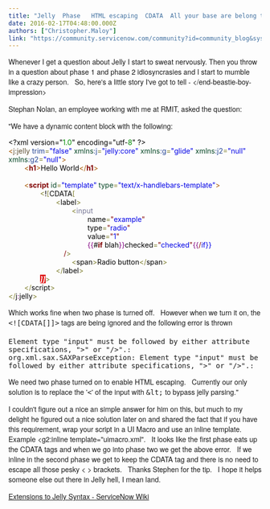 ```yaml
---
title: "Jelly  Phase   HTML escaping  CDATA  All your base are belong to us"
date: 2016-02-17T04:48:00.000Z
authors: ["Christopher.Maloy"]
link: "https://community.servicenow.com/community?id=community_blog&sys_id=b62da6e5dbd0dbc01dcaf3231f9619a8"
---
```

<p style="font-family: 'Helvetica Neue';">Whenever I get a question about Jelly I start to sweat nervously. Then you throw in a question about phase 1 and phase 2 idiosyncrasies and I start to mumble like a crazy person.   So, here's a little story I've got to tell - &lt;/end-beastie-boy-impression&gt;</p><p style="font-family: 'Helvetica Neue';"></p><p style="font-family: 'Helvetica Neue';">Stephan Nolan, an employee working with me at RMIT, asked the question:</p><p style="font-family: 'Helvetica Neue';">"We have a dynamic content block with the following:</p><p></p><div style="color: #000000;">&lt;?xml version="<span style="color: #008c00;">1.0</span>" encoding="utf-<span style="color: #008c00;">8</span>" ?&gt;<br/> <span style="color: #a65700;">&lt;</span><span style="color: #5f5035;">j:jelly</span><span style="color: #274796;"> trim</span><span style="color: #808030;">=</span><span style="color: #0000e6;">"false"</span><span style="color: #274796;"> </span><span style="color: #074726;">xmlns</span><span style="color: #274796;">:j</span><span style="color: #808030;">=</span><span style="color: #0000e6;">"jelly:core"</span><span style="color: #274796;"> </span><span style="color: #074726;">xmlns</span><span style="color: #274796;">:g</span><span style="color: #808030;">=</span><span style="color: #0000e6;">"glide"</span><span style="color: #274796;"> </span><span style="color: #074726;">xmlns</span><span style="color: #274796;">:j2</span><span style="color: #808030;">=</span><span style="color: #0000e6;">"null"</span><span style="color: #274796;"> </span><span style="color: #074726;">xmlns</span><span style="color: #274796;">:g2</span><span style="color: #808030;">=</span><span style="color: #0000e6;">"null"</span><span style="color: #a65700;">&gt;</span><br/>         <span style="color: #a65700;">&lt;</span><span style="color: #800000; font-weight: bold;">h1</span><span style="color: #a65700;">&gt;</span>Hello World<span style="color: #a65700;">&lt;/</span><span style="color: #800000; font-weight: bold;">h1</span><span style="color: #a65700;">&gt;</span><br/> <br/>         <span style="color: #a65700;">&lt;</span><span style="color: #800000; font-weight: bold;">script</span><span style="color: #274796;"> </span><span style="color: #074726;">id</span><span style="color: #808030;">=</span><span style="color: #0000e6;">"template"</span><span style="color: #274796;"> </span><span style="color: #074726;">type</span><span style="color: #808030;">=</span><span style="color: #0000e6;">"text/x-handlebars-template"</span><span style="color: #a65700;">&gt;</span><br/>                 <span style="color: #808030;">&lt;</span>!<span style="color: #808030;">[</span>CDATA<span style="color: #808030;">[</span><br/>                         <span style="color: #808030;">&lt;</span>label<span style="color: #808030;">&gt;</span><br/>                                 <span style="color: #808030;">&lt;</span><span style="color: #797997;">input</span><br/>                                         name<span style="color: #808030;">=</span><span style="color: #800000;">"</span><span style="color: #0000e6;">example</span><span style="color: #800000;">"</span><br/>                                         type<span style="color: #808030;">=</span><span style="color: #800000;">"</span><span style="color: #0000e6;">radio</span><span style="color: #800000;">"</span><br/>                                         value<span style="color: #808030;">=</span><span style="color: #800000;">"</span><span style="color: #0000e6;">1</span><span style="color: #800000;">"</span><br/>                                         <span style="color: #800080;">{</span><span style="color: #800080;">{</span>#<span style="color: #800000; font-weight: bold;">if</span> blah<span style="color: #800080;">}</span><span style="color: #800080;">}</span>checked<span style="color: #808030;">=</span><span style="color: #800000;">"</span><span style="color: #0000e6;">checked</span><span style="color: #800000;">"</span><span style="color: #800080;">{</span><span style="color: #800080;">{</span><span style="color: #800000;">/</span><span style="color: #0000e6;">if}}</span><br/> <span style="color: #0000e6;">                             </span> <span style="color: #800000;">/</span><span style="color: #808030;">&gt;</span><br/>                                 <span style="color: #808030;">&lt;</span>span<span style="color: #808030;">&gt;</span>Radio button<span style="color: #808030;">&lt;</span><span style="color: #808030;">/</span>span<span style="color: #808030;">&gt;</span><br/>                         <span style="color: #808030;">&lt;</span><span style="color: #808030;">/</span>label<span style="color: #808030;">&gt;</span><br/>                 <span style="color: #ffffff; background-color: #dd0000; font-weight: bold; font-style: italic;">]</span><span style="color: #ffffff; background-color: #dd0000; font-weight: bold; font-style: italic;">]</span><span style="color: #808030;">&gt;</span><br/>         <span style="color: #808030;">&lt;</span><span style="color: #808030;">/</span>script<span style="color: #808030;">&gt;</span><br/> <span style="color: #808030;">&lt;</span><span style="color: #808030;">/</span>j<span style="color: #800080;">:</span>jelly<span style="color: #808030;">&gt;</span><br/><p></p></div><p></p><p style="font-family: 'Helvetica Neue';"></p><p style="font-family: 'Helvetica Neue';">Which works fine when two phase is turned off.   However when we turn it on, the <span style="font-family: monospace, monospace;"> &lt;![CDATA[]]&gt;</span> tags are being ignored and the following error is thrown<br clear="none"/> <br clear="none"/> <span style="font-family: monospace, monospace;">Element type "input" must be followed by either attribute specifications, "&gt;" or "/&gt;".: org.xml.sax.SAXParseException: Element type "input" must be followed by either attribute specifications, "&gt;" or "/&gt;".:</span></p><p style="font-family: 'Helvetica Neue';"></p><p style="font-family: 'Helvetica Neue';">We need two phase turned on to enable HTML escaping.   Currently our only solution is to replace the '<span style="font-family: monospace, monospace;">&lt;</span>' of the input with <span style="font-family: monospace, monospace;">&amp;lt;</span> to bypass jelly parsing."</p><p style="font-family: 'Helvetica Neue';"></p><p style="font-family: 'Helvetica Neue';">I couldn't figure out a nice an simple answer for him on this, but much to my delight he figured out a nice solution later on and shared the fact that if you have this requirement, wrap your script in a UI Macro and use an inline template. Example &lt;g2:inline template="uimacro.xml".   It looks like the first phase eats up the CDATA tags and when we go into phase two we get the above error.   If we inline in the second phase we get to keep the CDATA tag and there is no need to escape all those pesky &lt; &gt; brackets.   Thanks Stephen for the tip.   I hope it helps someone else out there in Jelly hell, I mean land.   <span __jive_emoticon_name="happy" __jive_macro_name="emoticon" class="jive_emote jive_macro" data-renderedposition="789_257.21875_16_16" src="/8.0.1.35b65d4/images/emoticons/happy.png"></span></p><p style="font-family: 'Helvetica Neue';"></p><p style="font-family: 'Helvetica Neue';"><a href="http://wiki.servicenow.com/index.php?title=Extensions_to_Jelly_Syntax#.3Cg:insert.3E_Versus_.3Cg:inline.3E_Versus_.3Cg:call.3E" title="http://wiki.servicenow.com/index.php?title=Extensions_to_Jelly_Syntax#.3Cg:insert.3E_Versus_.3Cg:inline.3E_Versus_.3Cg:call.3E">Extensions to Jelly Syntax - ServiceNow Wiki</a></p>